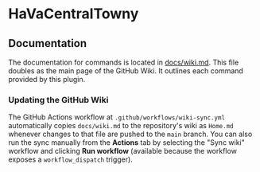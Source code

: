 # HaVaCentralTowny

## Documentation

The documentation for commands is located in [docs/wiki.md](docs/wiki.md). This file doubles as the
main page of the GitHub Wiki. It outlines each command provided by this plugin.

### Updating the GitHub Wiki

The GitHub Actions workflow at `.github/workflows/wiki-sync.yml` automatically copies
`docs/wiki.md` to the repository's wiki as `Home.md` whenever changes to that file are pushed to
the `main` branch. You can also run the sync manually from the **Actions** tab by selecting the
"Sync wiki" workflow and clicking **Run workflow** (available because the workflow exposes a
`workflow_dispatch` trigger).
